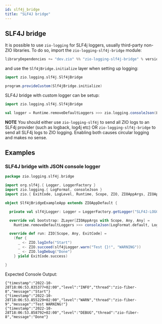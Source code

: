 ```yaml
---
id: slf4j_bridge
title: "SLF4J bridge"
---
```


## SLF4J bridge

It is possible to use `zio-logging` for SLF4j loggers, usually third-party non-ZIO libraries. To do so, import
the `zio-logging-slf4j-bridge` module:

```scala
libraryDependencies += "dev.zio" %% "zio-logging-slf4j-bridge" % version
```

and use the `Slf4jBridge.initialize` layer when setting up logging:

```scala
import zio.logging.slf4j.Slf4jBridge

program.provideCustom(Slf4jBridge.initialize)
```

SLF4J bridge with custom logger can be setup:

```scala
import zio.logging.slf4j.Slf4jBridge

val logger = Runtime.removeDefaultLoggers >>> zio.logging.consoleJson(LogFormat.default, LogLevel.Debug) >+> Slf4jBridge.initialize
```

**NOTE** You should either use `zio-logging-slf4j` to send all ZIO logs to an SLF4j provider (such as logback, log4j etc) OR `zio-logging-slf4j-bridge` to send all SLF4j logs to
ZIO logging. Enabling both causes circular logging and makes no sense.


## Examples

### SLF4J bridge with JSON console logger

```scala
package zio.logging.slf4j.bridge

import org.slf4j.{ Logger, LoggerFactory }
import zio.logging.{ LogFormat, consoleJson }
import zio.{ ExitCode, LogLevel, Runtime, Scope, ZIO, ZIOAppArgs, ZIOAppDefault, ZLayer }

object Slf4jBridgeExampleApp extends ZIOAppDefault {

  private val slf4jLogger: Logger = LoggerFactory.getLogger("SLF4J-LOGGER")

  override val bootstrap: ZLayer[ZIOAppArgs with Scope, Any, Any] =
    Runtime.removeDefaultLoggers >>> consoleJson(LogFormat.default, LogLevel.Debug) >+> Slf4jBridge.initialize

  override def run: ZIO[Scope, Any, ExitCode] =
    (for {
      _ <- ZIO.logInfo("Start")
      _ <- ZIO.succeed(slf4jLogger.warn("Test {}!", "WARNING"))
      _ <- ZIO.logDebug("Done")
    } yield ExitCode.success)

}
```

Expected Console Output:
```
{"timestamp":"2022-10-28T18:06:53.835377+02:00","level":"INFO","thread":"zio-fiber-8","message":"Start"}
{"timestamp":"2022-10-28T18:06:53.855229+02:00","level":"WARN","thread":"zio-fiber-9","message":"Test WARNING!"}
{"timestamp":"2022-10-28T18:06:53.858792+02:00","level":"DEBUG","thread":"zio-fiber-8","message":"Done"}
```
